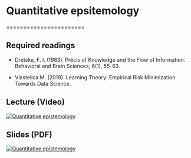 # Quantitative epsitemology
=======================

## Required readings

- Dretske, F. I. (1983). Précis of Knowledge and the Flow of Information. Behavioral and Brain Sciences, 6(1), 55-63.

- Vlastelica M. (2019). Learning Theory: Empirical Risk Minimization. Towards Data Science.

## Lecture (Video)

[![Quantitative epistemology](../thumbnails/quantitative-epistemology.jpeg)](https://youtu.be/VVlgSMTH1dQ "Quantitative Epistemology")


## Slides (PDF)

[![Quantitative epistemology](../thumbnails/quantitative-epistemology.jpeg)](https://github.com/CoAxLab/Data-Explorations/blob/main/book/slides/quantitative-epistemology.pdf "Quantitative Epistemology")

